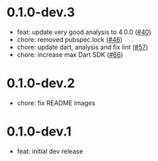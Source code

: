 # 0.1.0-dev.3

- feat: update very good analysis to 4.0.0 ([#40](https://github.com/VeryGoodOpenSource/r13n/pull/40))
- chore: removed pubspec.lock ([#46](https://github.com/VeryGoodOpenSource/r13n/pull/46))
- chore: update dart, analysis and fix lint ([#57](https://github.com/VeryGoodOpenSource/r13n/pull/57))
- chore: increase max Dart SDK ([#66](https://github.com/VeryGoodOpenSource/r13n/pull/66))

# 0.1.0-dev.2

- chore: fix README images

# 0.1.0-dev.1

- feat: initial dev release
